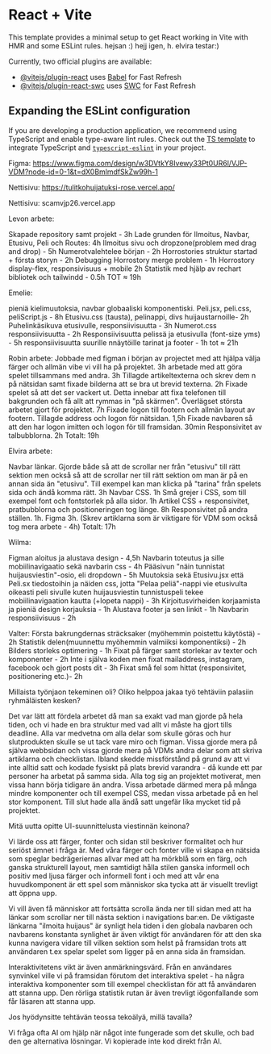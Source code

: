 # React + Vite

This template provides a minimal setup to get React working in Vite with HMR and some ESLint rules. hejsan :) hejj igen, h. elvira testar:)

Currently, two official plugins are available:

- [@vitejs/plugin-react](https://github.com/vitejs/vite-plugin-react/blob/main/packages/plugin-react/README.md) uses [Babel](https://babeljs.io/) for Fast Refresh
- [@vitejs/plugin-react-swc](https://github.com/vitejs/vite-plugin-react-swc) uses [SWC](https://swc.rs/) for Fast Refresh

## Expanding the ESLint configuration

If you are developing a production application, we recommend using TypeScript and enable type-aware lint rules. Check out the [TS template](https://github.com/vitejs/vite/tree/main/packages/create-vite/template-react-ts) to integrate TypeScript and [`typescript-eslint`](https://typescript-eslint.io) in your project.





Figma: https://www.figma.com/design/w3DVtkY8Ivewy33Pt0UR6l/VJP-VDM?node-id=0-1&t=dX0BmlmdfSkZw99h-1

Nettisivu: https://tulitkohuijatuksi-rose.vercel.app/


Nettisivu: scamvjp26.vercel.app 

Levon arbete:

Skapade repository samt projekt - 3h
Lade grunden för Ilmoitus, Navbar, Etusivu, Peli och Routes: 4h
Ilmoitus sivu och dropzone(problem med drag and drop) - 5h
Numerotvalehtelee början - 2h
Horrostories struktur startad + första storyn - 2h
Debugging Horrostory merge problem - 1h
Horrostory display-flex, responsivisuus + mobile 2h
Statistik med hjälp av rechart bibliotek och tailwindd - 0.5h
TOT ≈ 19h


Emelie:

pieniä kielimuutoksia, navbar globaaliski komponentiski.
Peli.jsx, peli.css, peliScript.js - 8h
Etusivu.css (tausta), pelinappi, divs huijaustarnoille- 2h 
Puhelinkäsikuva etusivulle, responsiivisuutta - 3h
Numerot.css responsiivisuutta - 2h
Responsiivisuutta pelissä ja etusivulla (font-size yms) - 5h
responsiivisuutta suurille nnäytöille tarinat ja footer - 1h
tot ≈ 21h

Robin arbete:
Jobbade med figman i början av projectet med att hjälpa välja färger och allmän vibe vi vill ha på projektet. 3h
arbetade med att göra spelet tillsammans med andra. 3h
Tillagde artikeltexterna och skrev dem n på nätsidan samt fixade bilderna att se bra ut brevid texterna. 2h
Fixade spelet så att det ser vackert ut. Detta innebar att fixa telefonen till bakgrunden och få allt att rymmas in "på skärmen". Överlägset största arbetet gjort för projektet. 7h
Fixade logon till footern och allmän layout av footern. Tillagde address och logon för nätsidan. 1,5h
Fixade navbaren så att den har logon imitten och logon för till framsidan. 30min
Responsivitet av talbubblorna. 2h
Totalt: 19h

Elvira arbete:

Navbar länkar. Gjorde både så att de scrollar ner från "etusivu" till rätt sektion men också så att de scrollar ner till rätt sektion om man är på en annan sida än "etusivu". Till exempel kan man klicka på "tarina" från spelets sida och ändå komma rätt. 3h
Navbar CSS. 1h
Små grejer i CSS, som till exempel font och fontstorlek på alla sidor. 1h
Artikel CSS + responsivitet, pratbubblorna och positioneringen tog länge. 8h
Responsivitet på andra ställen. 1h.
Figma 3h.
(Skrev artiklarna som är viktigare för VDM som också tog mera arbete - 4h)
Totalt: 17h

Wilma:

Figman aloitus ja alustava design - 4,5h
Navbarin toteutus ja sille mobiilinavigaatio sekä navbarin css - 4h
Pääsivun "näin tunnistat huijausviestin"-osio, eli dropdown - 5h
Muutoksia sekä Etusivu.jsx että Peli.sx tiedostoihin ja näiden css, jotta "Pelaa peliä"-nappi vie etusivulta oikeasti peli sivulle kuten huijausviestin tunnistuspeli tekee mobiilinavigaation kautta (+lopeta nappi) - 3h
Kirjoitusvirheiden korjaamista ja pieniä design korjauksia - 1h
Alustava footer ja sen linkit - 1h
Navbarin responsiivisuus - 2h


Valter:
Första bakrungdernas sträcksaker (myöhemmin poistettu käytöstä) - 2h
Statistik delen(muunnettu myöhemmin valmiiksi komponentiksi) - 2h
Bilders storleks optimering - 1h
Fixat på färger samt storlekar av texter och komponenter - 2h
Inte i själva koden men fixat mailaddress, instagram, facebook och gjort posts dit - 3h
Fixat små fel som hittat (responsivitet, positionering etc.)- 2h



Millaista työnjaon tekeminen oli? Oliko helppoa jakaa työ tehtäviin palasiin ryhmäläisten kesken?

Det var lätt att fördela arbetet då man sa exakt vad man gjorde på hela tiden, och vi hade en bra struktur med vad allt vi måste ha gjort tills deadline. Alla var medvetna om alla delar som skulle göras och hur slutprodukten skulle se ut tack vare miro och figman.
Vissa gjorde mera på själva webbsidan och vissa gjorde mera på VDMs andra delar som att skriva artiklarna och checklistan. Ibland skedde missförstånd på grund av att vi inte alltid satt och kodade fysiskt på plats brevid varandra - då kunde ett par personer ha arbetat på samma sida. Alla tog sig an projektet motiverat, men vissa hann börja tidigare än andra. Vissa arbetade därmed mera på många mindre komponenter och till exempel CSS, medan vissa arbetade på en hel stor komponent. Till slut hade alla ändå satt ungefär lika mycket tid på projektet. 


Mitä uutta opitte UI-suunnittelusta viestinnän keinona?

Vi lärde oss att färger, fonter och sidan stil beskriver formalitet och hur seriöst ämnet i fråga är. Med våra färger och fonter ville vi skapa en nätsida som speglar bedrägeriernas allvar med att ha mörkblå som en färg, och ganska strukturell layout, men samtidigt hålla stilen ganska informell och positiv med ljusa färger och informell font i och med att vår ena huvudkomponent är ett spel som människor ska tycka att är visuellt trevligt att öppna upp. 

Vi vill även få människor att fortsätta scrolla ända ner till sidan med att ha länkar som scrollar ner till nästa sektion i navigations bar:en. De viktigaste länkarna "ilmoita huijaus" är synligt hela tiden i den globala navbaren och navbarens konstanta synlighet är även viktigt för användaren för att den ska kunna navigera vidare till vilken sektion som helst på framsidan trots att användaren t.ex spelar spelet som ligger på en anna sida än framsidan.

Interaktivitetens vikt är även anmärkningsvärd. Från en användares synvinkel ville vi på framsidan förutom det interaktiva spelet - ha några interaktiva komponenter som till exempel checklistan för att få användaren att stanna upp. Den rörliga statistik rutan är även trevligt iögonfallande som får läsaren att stanna upp. 


Jos hyödynsitte tehtävän teossa tekoälyä, millä tavalla?

Vi fråga ofta AI om hjälp när något inte fungerade som det skulle, och bad den ge alternativa lösningar. Vi kopierade inte kod direkt från AI. 
